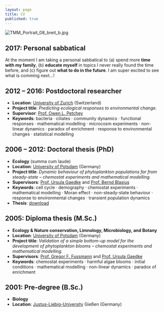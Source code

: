 ```yaml
---
layout: page
title: CV
published: true
---
```

![TMM_Portrait_08_breit_b.jpg]({{site.baseurl}}/img/TMM_Portrait_08_breit_b.jpg)

## 2017: Personal sabbatical
At the moment I am taking a personal sabbatical to (a) spend more **time with my family**, (b) **educate myself** in topics I never really found the time before, and (c) figure out **what to do in the future**. I am super excited to see what is comming next...! 


## 2012 – 2016: Postdoctoral researcher

<!--- In my postdoc project I dealed with the response behaviour of ecological communities to environmental changes. I approached this topic by performing experiments with microbial communities being . --->

* **Location**: [University of Zurich](https://www.uzh.ch/en.html) (Switzerland)
* **Project title**: _Predicting ecological responses to environmental change._
* **Supervisor**: [Prof. Owen L. Petchey](http://www.ieu.uzh.ch/en/staff/member/petchey_owen.htm)
* **Keywords**: bacteria · ciliates · community dynamics · functional responses · mathematical modelling · microcosm experiments · non-linear dynamics · paradox of enrichment · response to environmental changes · statistical modelling  


## 2006 – 2012: Doctoral thesis (PhD)

<!--- Phytoplankton consists of microorganisms mostly belonging to the realm of plants. --->

* **Ecology** (summa cum laude)
* **Location**: [University of Potsdam](http://www.uni-potsdam.de/) (Germany)
* **Project title**: _Dynamic behaviour of phytoplankton populations far from steady-state – chemostat experiments and mathematical modelling._
* **Supervisors**: [Prof. Ursula Gaedke](https://www.uni-potsdam.de/ibb-ecology/mitarbeiterinnen/prof-dr-ursula-gaedke.html) and [Prof. Bernd Blasius](https://www.icbm.de/mathematische-modellierung/)
* **Keywords**: cell cycle · demography · chemostat experiments · mathematical modelling · Moran effect · non-steady-state behaviour · response to environmental changes · transient population dynamics
* **Thesis**: [download](https://publishup.uni-potsdam.de/opus4-ubp/frontdoor/deliver/index/docId/5618/file/massie_diss.pdf)  


## 2005: Diploma thesis (M.Sc.)

<!--- I received my diploma in Biology in 2005 by successfully graduating in the subjects Ecology & Nature conservation, Limnology, Microbiology, and Botany. In my diploma thesis I dealed with the occurence of harmful algae blooms (HABs), i.e., mass occurrences of specific (phyto-)plankton species that can cause harm to people and other species sharing the same environment. HABs occur almost everywhere on earth, in marine and fresh water environments. --->

* **Ecology & Nature conservation, Limnology, Microbiology, and Botany**
* **Location**: [University of Potsdam](http://www.uni-potsdam.de/) (Germany)
* **Project title**: _Validation of a simple bottom-up model for the development of phytoplankton blooms – chemostat experiments and mathematical modelling._
* **Supervisors**: [Prof. Gregor F. Fussmann](https://www.mcgill.ca/cambam/people/ecology-and-evolutionary-biological-group/fussmann-gregor) and [Prof. Ursula Gaedke](https://www.uni-potsdam.de/ibb-ecology/mitarbeiterinnen/prof-dr-ursula-gaedke.html)
* **Keywords**: chemostat experiments · harmful algae blooms · initial conditions · mathematical modelling · non-linear dynamics · paradox of enrichment   


## 2001: Pre-degree (B.Sc.)
* **Biology**  
* **Location**: [Justus-Liebig-University](https://www.uni-giessen.de/index.html) Gießen (Germany)
